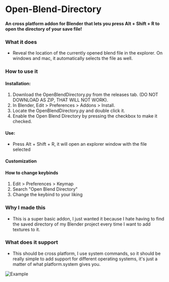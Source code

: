 # Open-Blend-Directory
#### An cross platform addon for Blender that lets you press Alt + Shift + R to open the directory of your save file!

### What it does
- Reveal the location of the currently opened blend file in the explorer. On windows and mac, it automatically selects the file as well.

### How to use it
#### Installation:
1. Download the OpenBlendDirectory.py from the releases tab. (DO NOT DOWNLOAD AS ZIP, THAT WILL NOT WORK).
1. In Blender, Edit > Preferences > Addons > Install.
2. Locate the OpenBlendDirectory.py and double click it.
3. Enable the Open Blend Directory by pressing the checkbox to make it checked.

#### Use:
- Press Alt + Shift + R, it will open an explorer window with the file selected

#### Customization
#### How to change keybinds
1. Edit > Preferences > Keymap
2. Search "Open Blend Directory"
3. Change the keybind to your liking

### Why I made this
- This is a super basic addon, I just wanted it because I hate having to find the saved directory of my Blender project every time I want to add textures to it.

### What does it support
- This should be cross platform, I use system commands, so it should be really simple to add support for different operating systems, it's just a matter of what platform.system gives you.

![Example](https://github.com/TobinCavanaugh/Open-Blend-Directory/assets/71297845/c150ded9-b676-467e-a1ef-e186d8005d71)
